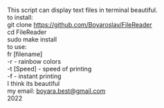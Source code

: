 This script can display text files in terminal beautiful.
<br>
to install:
<br>
    git clone https://github.com/Boyaroslav/FileReader
<br>
    cd FileReader
<br>
    sudo make install
<br>
to use:
<br>
    fr [filename]
<br>
        -r - rainbow colors
<br>
        -t [Speed] - speed of printing
<br>
        -f - instant printing
<br>
I think its beautiful
<br>
my email: boyara.best@gmail.com
<br>
2022